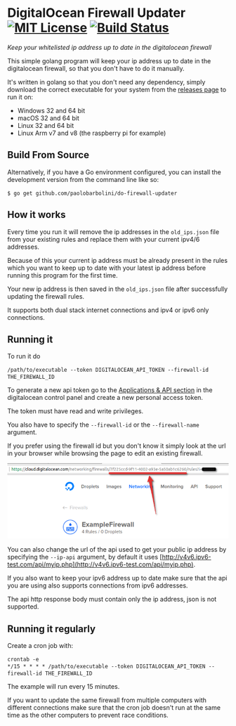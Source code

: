 # DigitalOcean Firewall Updater [![MIT License](https://img.shields.io/github/license/paolobarbolini/do-firewall-updater.svg?maxAge=2592000)](LICENSE) [![Build Status](https://travis-ci.org/paolobarbolini/do-firewall-updater.svg?branch=master)](https://travis-ci.org/paolobarbolini/do-firewall-updater)
_Keep your whitelisted ip address up to date in the digitalocean firewall_

This simple golang program will keep your ip address up to date in the digitalocean firewall, so that you don't have to do it manually.

It's written in golang so that you don't need any dependency, simply download the correct executable for your system from the [releases page](https://github.com/paolobarbolini/do-firewall-updater/releases) to run it on:

* Windows 32 and 64 bit
* macOS 32 and 64 bit
* Linux 32 and 64 bit
* Linux Arm v7 and v8 (the raspberry pi for example)

## Build From Source
Alternatively, if you have a Go environment configured, you can install the development version from the command line like so:

```
$ go get github.com/paolobarbolini/do-firewall-updater
```

## How it works
Every time you run it will remove the ip addresses in the ``old_ips.json`` file from your existing rules and replace them with your current ipv4/6 addresses.

Because of this your current ip address must be already present in the rules which you want to keep up to date with your latest ip address before running this program for the first time.

Your new ip address is then saved in the ``old_ips.json`` file after successfully updating the firewall rules.

It supports both dual stack internet connections and ipv4 or ipv6 only connections.

## Running it
To run it do

```
/path/to/executable --token DIGITALOCEAN_API_TOKEN --firewall-id THE_FIREWALL_ID
```

To generate a new api token go to the [Applications & API section](https://cloud.digitalocean.com/settings/api/tokens) in the digitalocean control panel and create a new personal access token.

The token must have read and write privileges.

You also have to specify the ``--firewall-id`` or the ``--firewall-name`` argument.

If you prefer using the firewall id but you don't know it simply look at the url in your browser while browsing the page to edit an existing firewall.

![Example control panel firewall id](control-panel-firewall-id.png)

You can also change the url of the api used to get your public ip address by specifying the ``--ip-api`` argument, by default it uses [http://v4v6.ipv6-test.com/api/myip.php](http://v4v6.ipv6-test.com/api/myip.php).

If you also want to keep your ipv6 address up to date make sure that the api you are using also supports connections from ipv6 addresses.

The api http response body must contain only the ip address, json is not supported.

## Running it regularly
Create a cron job with:

```
crontab -e
*/15 * * * * /path/to/executable --token DIGITALOCEAN_API_TOKEN --firewall-id THE_FIREWALL_ID
```

The example will run every 15 minutes.

If you want to update the same firewall from multiple computers with different connections make sure that the cron job doesn't run at the same time as the other computers to prevent race conditions.
